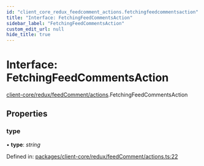 ```yaml
---
id: "client_core_redux_feedcomment_actions.fetchingfeedcommentsaction"
title: "Interface: FetchingFeedCommentsAction"
sidebar_label: "FetchingFeedCommentsAction"
custom_edit_url: null
hide_title: true
---
```


# Interface: FetchingFeedCommentsAction

[client-core/redux/feedComment/actions](../modules/client_core_redux_feedcomment_actions.md).FetchingFeedCommentsAction

## Properties

### type

• **type**: *string*

Defined in: [packages/client-core/redux/feedComment/actions.ts:22](https://github.com/xr3ngine/xr3ngine/blob/5a0f83ed8/packages/client-core/redux/feedComment/actions.ts#L22)
